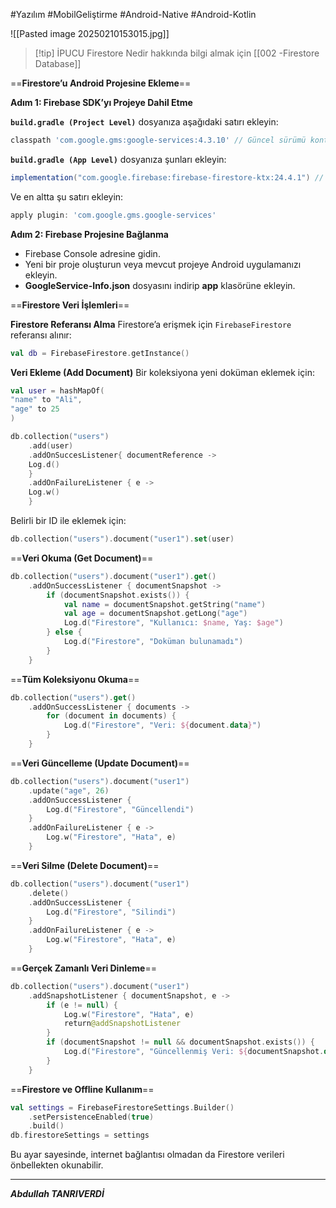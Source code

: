 #Yazılım #MobilGeliştirme #Android-Native #Android-Kotlin


![[Pasted image 20250210153015.jpg]]


> [!tip] İPUCU
> Firestore Nedir hakkında bilgi almak için [[002 -Firestore Database]]


==**Firestore’u Android Projesine Ekleme**==

**Adım 1: Firebase SDK’yı Projeye Dahil Etme**

**`build.gradle (Project Level)`** dosyanıza aşağıdaki satırı ekleyin:
```gradle
classpath 'com.google.gms:google-services:4.3.10' // Güncel sürümü kontrol edin

```
**`build.gradle (App Level)`** dosyanıza şunları ekleyin:
```gradle
implementation("com.google.firebase:firebase-firestore-ktx:24.4.1") // Güncel sürümü kontrol edin

```
Ve en altta şu satırı ekleyin:
```gradle
apply plugin: 'com.google.gms.google-services'

```


**Adım 2: Firebase Projesine Bağlanma**

- Firebase Console adresine gidin.
- Yeni bir proje oluşturun veya mevcut projeye Android uygulamanızı ekleyin.
- **GoogleService-Info.json** dosyasını indirip **app** klasörüne ekleyin.

==**Firestore Veri İşlemleri**==

**Firestore Referansı Alma**
Firestore’a erişmek için `FirebaseFirestore` referansı alınır:
```kotlin
val db = FirebaseFirestore.getInstance()
```

**Veri Ekleme (Add Document)**
Bir koleksiyona yeni doküman eklemek için:
```kotlin
val user = hashMapOf(
"name" to "Ali",
"age" to 25
)

db.collection("users")
	.add(user)
	.addOnSuccesListener{ documentReference -> 
	Log.d()
	}
	.addOnFailureListener { e ->
	Log.w() 
	}

```

Belirli bir ID ile eklemek için:
```kotlin
db.collection("users").document("user1").set(user)
```


==**Veri Okuma (Get Document)**==
```kotlin
db.collection("users").document("user1").get()
    .addOnSuccessListener { documentSnapshot ->
        if (documentSnapshot.exists()) {
            val name = documentSnapshot.getString("name")
            val age = documentSnapshot.getLong("age")
            Log.d("Firestore", "Kullanıcı: $name, Yaş: $age")
        } else {
            Log.d("Firestore", "Doküman bulunamadı")
        }
    }
```

==**Tüm Koleksiyonu Okuma**==
```kotlin
db.collection("users").get()
    .addOnSuccessListener { documents ->
        for (document in documents) {
            Log.d("Firestore", "Veri: ${document.data}")
        }
    }
```


==**Veri Güncelleme (Update Document)**==
```kotlin
db.collection("users").document("user1")
    .update("age", 26)
    .addOnSuccessListener {
        Log.d("Firestore", "Güncellendi")
    }
    .addOnFailureListener { e ->
        Log.w("Firestore", "Hata", e)
    }
```


==**Veri Silme (Delete Document)**==
```kotlin
db.collection("users").document("user1")
    .delete()
    .addOnSuccessListener {
        Log.d("Firestore", "Silindi")
    }
    .addOnFailureListener { e ->
        Log.w("Firestore", "Hata", e)
    }
```


==**Gerçek Zamanlı Veri Dinleme**==
```kotlin
db.collection("users").document("user1")
    .addSnapshotListener { documentSnapshot, e ->
        if (e != null) {
            Log.w("Firestore", "Hata", e)
            return@addSnapshotListener
        }
        if (documentSnapshot != null && documentSnapshot.exists()) {
            Log.d("Firestore", "Güncellenmiş Veri: ${documentSnapshot.data}")
        }
    }
```

==**Firestore ve Offline Kullanım**==
```kotlin
val settings = FirebaseFirestoreSettings.Builder()
    .setPersistenceEnabled(true)
    .build()
db.firestoreSettings = settings
```

Bu ayar sayesinde, internet bağlantısı olmadan da Firestore verileri önbellekten okunabilir.

---


***Abdullah TANRIVERDİ***

